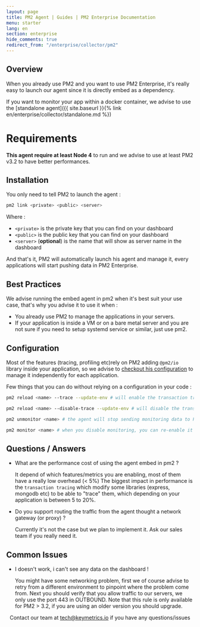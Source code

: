 ```yaml
---
layout: page
title: PM2 Agent | Guides | PM2 Enterprise Documentation
menu: starter
lang: en
section: enterprise
hide_comments: true
redirect_from: "/enterprise/collector/pm2"
---
```


## Overview

When you already use PM2 and you want to use PM2 Enterprise, it's really easy to launch our agent since it is directly embed as a dependency.

If you want to monitor your app within a docker container, we advise to use the [standalone agent]({{ site.baseurl }}{% link en/enterprise/collector/standalone.md %})

# Requirements

**This agent require at least Node 4** to run and we advise to use at least PM2 v3.2 to have better performances.

## Installation

You only need to tell PM2 to launch the agent :

```bash
pm2 link <private> <public> <server>
```

Where : 
  - `<private>` is the private key that you can find on your dashboard
  - `<public>` is the public key that you can find on your dashboard
  - `<server>` (**optional**) is the name that will show as server name in the dashboard

And that's it, PM2 will automatically launch his agent and manage it, every applications will start pushing data in PM2 Enterprise.

## Best Practices

We advise running the embed agent in pm2 when it's best suit your use case, that's why you advise it to use it when :

- You already use PM2 to manage the applications in your servers.
- If your application is inside a VM or on a bare metal server and you are not sure if you need to setup systemd service or similar, just use pm2.

## Configuration

Most of the features (tracing, profiling etc)rely on PM2 adding `@pm2/io` library inside your application, so we advise to [checkout his configuration](https://github.com/keymetrics/pm2-io-apm#global-configuration-object) to manage it independently for each application.

Few things that you can do without relying on a configuration in your code : 

```bash
pm2 reload <name> --trace --update-env # will enable the transaction tracing
```

```bash
pm2 reload <name> --disable-trace --update-env # will disable the transaction tracing
```
 
```bash
pm2 unmonitor <name> # the agent will stop sending monitoring data to PM2 Enterprise about this process
```

```bash
pm2 monitor <name> # when you disable monitoring, you can re-enable it with this command
```

## Questions / Answers

* What are the performance cost of using the agent embed in pm2 ?
  
  It depend of which features/metrics you are enabling, most of them have a really low overhead (< 5%)
  The biggest impact in performance is the `transaction tracing` which modify some libraries (express, mongodb etc) to be able to "trace" them, which depending on your application is between 5 to 20%.

* Do you support routing the traffic from the agent thought a network gateway (or proxy) ?

  Currently it's not the case but we plan to implement it. Ask our sales team if you really need it.

## Common Issues

* I doesn't work, i can't see any data on the dashboard !

  You might have some networking problem, first we of course advise to retry from a different environment to pinpoint where the problem come from.
  Next you should verify that you allow traffic to our servers, we only use the port 443 in OUTBOUND.
  Note that this rule is only available for PM2 > 3.2, if you are using an older version you should upgrade.




<center>
Contact our team at <a href="mailto:tech@keymetrics.io">tech@keymetrics.io</a> if you have any questions/issues
</center>